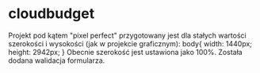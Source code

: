 # cloudbudget

Projekt pod kątem "pixel perfect" przygotowany jest dla stałych wartości szerokości i wysokości (jak w projekcie graficznym):
body{
  width: 1440px;
  height: 2942px;
}
Obecnie szerokość jest ustawiona jako 100%.
Została dodana walidacja formularza.
